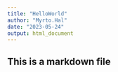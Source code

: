 ```yaml
---
title: "HelloWorld"
author: "Myrto.Hal"
date: "2023-05-24"
output: html_document
---
```

## This is a markdown file
